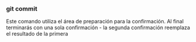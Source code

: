 ### git commit
Este comando utiliza el área de preparación para la confirmación.
Al final terminarás con una sola confirmación - la segunda confirmación reemplaza el resultado de la primera
